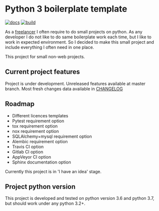 # Python 3 boilerplate template

[![docs](https://readthedocs.org/projects/py3-bp/badge/?version=latest)](https://readthedocs.org/projects/py3-bp/?badge=latest)
[![build](https://img.shields.io/travis/insspb/py3-bp.svg)](https://travis-ci.org/insspb/py3-bp)

As a [freelancer](https://www.upwork.com/fl/andreyshpak) I often require
to do small projects on python. As any developer I do not like to do same
boilerplate work each time, but I like to work in expected environment.
So I decided to make this small project and include everything I often
need in one place.

This project for small non-web projects.

## Current project features

Project is under development. Unreleased features available at master branch.
Most fresh changes data available in [CHANGELOG](CHANGELOG)

## Roadmap

* Different licences templates
* Pytest requirement option
* tox requirement option
* nox requirement option
* SQLAlchemy+mysql requirement option
* Alembic requirement option
* Travis CI option
* Gitlab CI option
* AppVeyor CI option
* Sphinx documentation option

Currently this project is in 'I have an idea' stage.

## Project python version

This project is developed and tested on python version 3.6 and python 3.7, but
should work under any python 3.2+.
